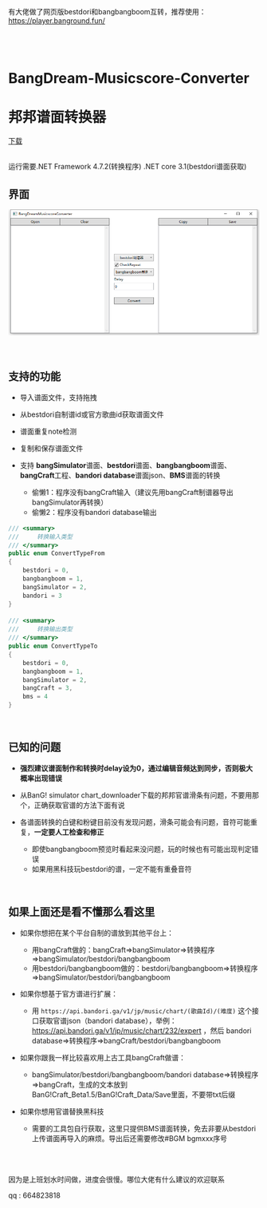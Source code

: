 有大佬做了网页版bestdori和bangbangboom互转，推荐使用：
https://player.banground.fun/
<br/>
<br/>
<br/>
<br/>

# BangDream-Musicscore-Converter
# 邦邦谱面转换器

[下载](https://github.com/xyh20180101/BangDream-Musicscore-Converter/releases)
<br/>
<br/>

运行需要.NET Framework 4.7.2(转换程序) .NET core 3.1(bestdori谱面获取)  

## 界面
![image](https://raw.githubusercontent.com/xyh20180101/BangDream-Musicscore-Converter/master/README_img/img2.png)
<br/>
<br/>
<br/>
## 支持的功能

- 导入谱面文件，支持拖拽

- 从bestdori自制谱id或官方歌曲id获取谱面文件

- 谱面重复note检测

- 复制和保存谱面文件

- 支持 **bangSimulator**谱面、**bestdori**谱面、**bangbangboom**谱面、**bangCraft**工程、**bandori database**谱面json、**BMS**谱面的转换
  - 偷懒1：程序没有bangCraft输入（建议先用bangCraft制谱器导出bangSimulator再转换）
  - 偷懒2：程序没有bandori database输出

```C#
/// <summary>
///     转换输入类型
/// </summary>
public enum ConvertTypeFrom
{
	bestdori = 0,
	bangbangboom = 1,
	bangSimulator = 2,
	bandori = 3
}

/// <summary>
///     转换输出类型
/// </summary>
public enum ConvertTypeTo
{
	bestdori = 0,
	bangbangboom = 1,
	bangSimulator = 2,
	bangCraft = 3,
	bms = 4
}
```
<br/>

## 已知的问题

- **强烈建议谱面制作和转换时delay设为0，通过编辑音频达到同步，否则极大概率出现错误**

- 从BanG! simulator chart_downloader下载的邦邦官谱滑条有问题，不要用那个，正确获取官谱的方法下面有说

- 各谱面转换的白键和粉键目前没有发现问题，滑条可能会有问题，音符可能重复，**一定要人工检查和修正**
  - 即使bangbangboom预览时看起来没问题，玩的时候也有可能出现判定错误
  - 如果用黑科技玩bestdori的谱，一定不能有重叠音符
<br/>

## 如果上面还是看不懂那么看这里
- 如果你想把在某个平台自制的谱放到其他平台上：
  - 用bangCraft做的：bangCraft=>bangSimulator=>转换程序=>bangSimulator/bestdori/bangbangboom
  - 用bestdori/bangbangboom做的：bestdori/bangbangboom=>转换程序=>bangSimulator/bestdori/bangbangboom
  
- 如果你想基于官方谱进行扩展：
  - 用 `https://api.bandori.ga/v1/jp/music/chart/(歌曲Id)/(难度)` 这个接口获取官谱json（bandori database），举例：https://api.bandori.ga/v1/jp/music/chart/232/expert ，然后 bandori database=>转换程序=>bangCraft/bestdori/bangbangboom
  
- 如果你跟我一样比较喜欢用上古工具bangCraft做谱：
  - bangSimulator/bestdori/bangbangboom/bandori database=>转换程序=>bangCraft，生成的文本放到BanG!Craft_Beta1.5/BanG!Craft_Data/Save里面，不要带txt后缀
  
- 如果你想用官谱替换黑科技
  - 需要的工具包自行获取，这里只提供BMS谱面转换，免去非要从bestdori上传谱面再导入的麻烦。导出后还需要修改#BGM bgmxxx序号
  
<br/>
<br/>

因为是上班划水时间做，进度会很慢。哪位大佬有什么建议的欢迎联系

qq : 664823818
